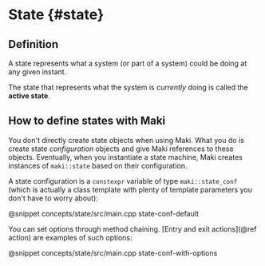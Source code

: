 # State {#state}

## Definition

A state represents what a system (or part of a system) could be doing at any given instant.

The state that represents what the system is *currently* doing is called the **active state**.

## How to define states with Maki

You don't directly create state objects when using Maki. What you do is create state *configuration* objects and give Maki references to these objects. Eventually, when you instantiate a state machine, Maki creates instances of `maki::state` based on their configuration.

A state configuration is a `constexpr` variable of type `maki::state_conf` (which is actually a class template with plenty of template parameters you don't have to worry about):

@snippet concepts/state/src/main.cpp state-conf-default

You can set options through method chaining. [Entry and exit actions](@ref action) are examples of such options:

@snippet concepts/state/src/main.cpp state-conf-with-options
